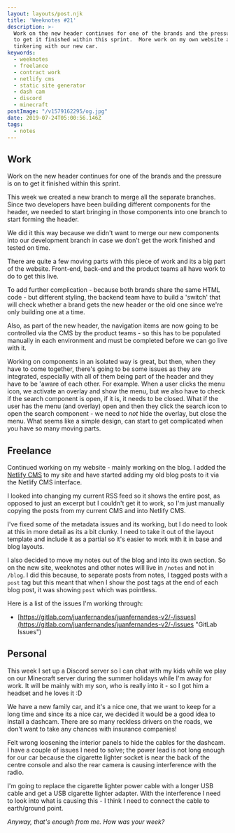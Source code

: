 ```yaml
---
layout: layouts/post.njk
title: 'Weeknotes #21'
description: >-
  Work on the new header continues for one of the brands and the pressure is on
  to get it finished within this sprint.  More work on my own website and some
  tinkering with our new car.
keywords:
  - weeknotes
  - freelance
  - contract work
  - netlify cms
  - static site generator
  - dash cam
  - discord
  - minecraft
postImage: "/v1579162295/og.jpg"
date: 2019-07-24T05:00:56.146Z
tags:
  - notes
---
```

## Work
Work on the new header continues for one of the brands and the pressure is on to get it finished within this sprint.

This week we created a new branch to merge all the separate branches. Since two developers have been building different components for the header, we needed to start bringing in those components into one branch to start forming the header.

We did it this way because we didn't want to merge our new components into our development branch in case we don't get the work finished and tested on time.

There are quite a few moving parts with this piece of work and its a big part of the website. Front-end, back-end and the product teams all have work to do to get this live.

To add further complication - because both brands share the same HTML code - but different styling, the backend team have to build a 'switch' that will check whether a brand gets the new header or the old one since we're only building one at a time.

Also, as part of the new header, the navigation items are now going to be controlled via the CMS by the product teams - so this has to be populated manually in each environment and must be completed before we can go live with it.

Working on components in an isolated way is great, but then, when they have to come together, there's going to be some issues as they are integrated, especially with all of them being part of the header and they have to be 'aware of each other. For example. When a user clicks the menu icon, we activate an overlay and show the menu, but we also have to check if the search component is open, if it is, it needs to be closed. What if the user has the menu (and overlay) open and then they click the search icon to open the search component - we need to _not_ hide the overlay, but close the menu. What seems like a simple design, can start to get complicated when you have so many moving parts.

## Freelance
Continued working on my website - mainly working on the blog. I added the [Netlify CMS](https://decapcms.org/ "Netlify CMS") to my site and have started adding my old blog posts to it via the Netlify CMS interface.

I looked into changing my current RSS feed so it shows the entire post, as opposed to just an excerpt but I couldn't get it to work, so I'm just manually copying the posts from my current CMS and into Netlify CMS.

I've fixed some of the metadata issues and its working, but I do need to look at this in more detail as its a bit clunky. I need to take it out of the layout template and include it as a partial so it's easier to work with it in base and blog layouts.

I also decided to move my notes out of the blog and into its own section. So on the new site, weeknotes and other notes will live in ```/notes``` and not in ```/blog```. I did this because, to separate posts from notes, I tagged posts with a ```post``` tag but this meant that when I show the post tags at the end of each blog post, it was showing ```post``` which was pointless.

Here is a list of the issues I'm working through:
- [https://gitlab.com/juanfernandes/juanfernandes-v2/-/issues](https://gitlab.com/juanfernandes/juanfernandes-v2/-/issues  "GitLab Issues")


## Personal
This week I set up a Discord server so I can chat with my kids while we play on our Minecraft server during the summer holidays while I'm away for work. It will be mainly with my son, who is really into it - so I got him a headset and he loves it :D

We have a new family car, and it's a nice one, that we want to keep for a long time and since its a nice car, we decided it would be a good idea to install a dashcam. There are so many reckless drivers on the roads, we don't want to take any chances with insurance companies!

Felt wrong loosening the interior panels to hide the cables for the dashcam. I have a couple of issues I need to solve; the power lead is not long enough for our car because the cigarette lighter socket is near the back of the centre console and also the rear camera is causing interference with the radio.

I'm going to replace the cigarette lighter power cable with a longer USB cable and get a USB cigarette lighter adapter. With the interference I need to look into what is causing this - I think I need to connect the cable to earth/ground point.

_Anyway, that's enough from me. How was your week?_
